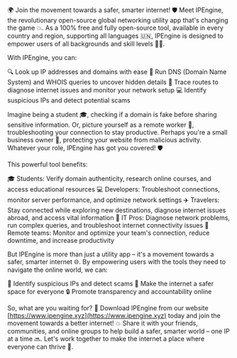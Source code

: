 🌍 Join the movement towards a safer, smarter internet! 🛡️ Meet IPEngine, the revolutionary open-source global networking utility app that's changing the game 💥. As a 100% free and fully open-source tool, available in every country and region, supporting all languages 🇺🇳, IPEngine is designed to empower users of all backgrounds and skill levels 👨‍💻.

With IPEngine, you can:

🔍 Look up IP addresses and domains with ease
📡 Run DNS (Domain Name System) and WHOIS queries to uncover hidden details
📍 Trace routes to diagnose internet issues and monitor your network setup
💻 Identify suspicious IPs and detect potential scams

Imagine being a student 🎓, checking if a domain is fake before sharing sensitive information. Or, picture yourself as a remote worker 🏢, troubleshooting your connection to stay productive. Perhaps you're a small business owner 👥, protecting your website from malicious activity. Whatever your role, IPEngine has got you covered! 🛡️

This powerful tool benefits:

🎓 Students: Verify domain authenticity, research online courses, and access educational resources
💻 Developers: Troubleshoot connections, monitor server performance, and optimize network settings
✈️ Travelers: Stay connected while exploring new destinations, diagnose internet issues abroad, and access vital information
💼 IT Pros: Diagnose network problems, run complex queries, and troubleshoot internet connectivity issues
🏢 Remote teams: Monitor and optimize your team's connection, reduce downtime, and increase productivity

But IPEngine is more than just a utility app – it's a movement towards a safer, smarter internet 🌐. By empowering users with the tools they need to navigate the online world, we can:

💪 Identify suspicious IPs and detect scams
🚀 Make the internet a safer space for everyone
🔒 Promote transparency and accountability online

So, what are you waiting for? 🎉 Download IPEngine from our website [https://www.ipengine.xyz](https://www.ipengine.xyz) today and join the movement towards a better internet! 💥 Share it with your friends, communities, and online groups to help build a safer, smarter world – one IP at a time 🔜. Let's work together to make the internet a place where everyone can thrive 🌟.
